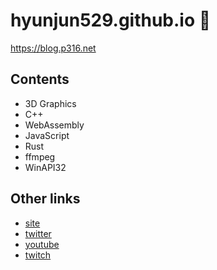 # hyunjun529.github.io :construction:
https://blog.p316.net

## Contents
- 3D Graphics
- C++
- WebAssembly
- JavaScript
- Rust
- ffmpeg
- WinAPI32

## Other links
- [site](https://p316.net)
- [twitter](https://mobile.twitter.com/zaq1qaz)
- [youtube](https://youtube.com/channel/UCPwsgRyz60XPg8yGJ5HalVA)
- [twitch](https://twitch.tv/zaq1qaz)
